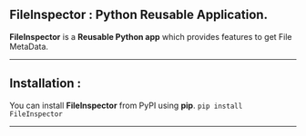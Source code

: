 ## FileInspector : Python Reusable Application.
**FileInspector** is a **Reusable Python app** which provides features to get File MetaData.
___


## Installation :
You can install **FileInspector** from PyPI using **pip**.
``` pip install FileInspector ```
___